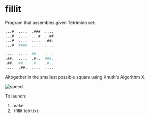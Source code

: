 # fillit

Program that assembles given Tetrimino set:

```bash
...#  ....  .###  ....
...#  ....  ...#  ..##
...#  ....  ....  .##.
...#  ####  ....  ....

....  ....  ##..  ....
.##.  ....  .#..  ###.
.##.  ##..  .#..  .#..
....  .##.  ....  ....
```

Altogether in the smallest possible square using Knuth's Algorithm X.

![speed](https://github.com/vrudyka/fillit/blob/master/screenshot.png)

To launch:
1. make
2. ./fillit tetri.txt
